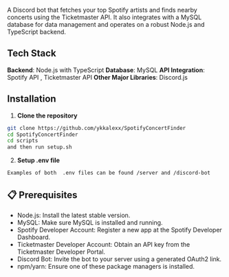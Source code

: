 A Discord bot that fetches your top Spotify artists and finds nearby concerts using the Ticketmaster API. It also integrates with a MySQL database for data management and operates on a robust Node.js and TypeScript backend.

## Tech Stack

**Backend**: Node.js with TypeScript
**Database**: MySQL
**API Integration**: Spotify API , Ticketmaster API
**Other Major Libraries**: Discord.js

## Installation

1. **Clone the repository**

```bash
git clone https://github.com/ykkalexx/SpotifyConcertFinder
cd SpotifyConcertFinder
cd scripts
and then run setup.sh
```

2. **Setup .env file**

```bash
Examples of both  .env files can be found /server and /discord-bot
```

## 📋 Prerequisites

- Node.js: Install the latest stable version.
- MySQL: Make sure MySQL is installed and running.
- Spotify Developer Account: Register a new app at the Spotify Developer Dashboard.
- Ticketmaster Developer Account: Obtain an API key from the Ticketmaster Developer Portal.
- Discord Bot: Invite the bot to your server using a generated OAuth2 link.
- npm/yarn: Ensure one of these package managers is installed.
